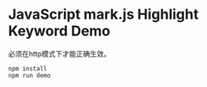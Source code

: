 JavaScript mark.js Highlight Keyword Demo
==========================================

必须在http模式下才能正确生效。

```
npm install
npm run demo
```
